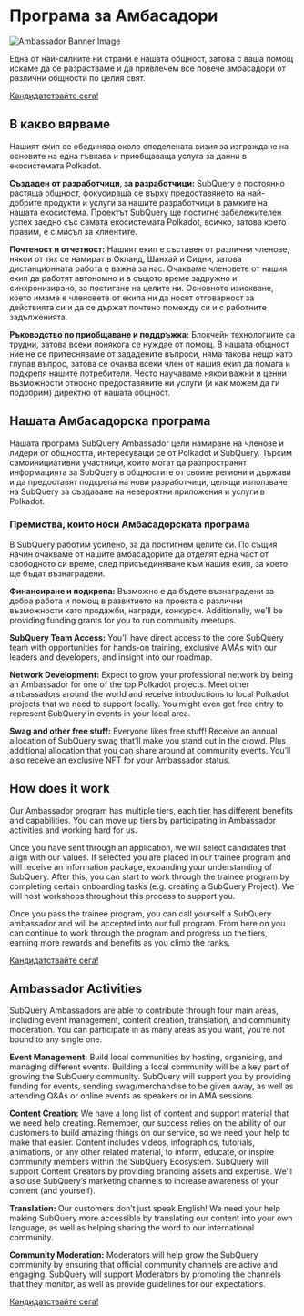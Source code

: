# Програма за Амбасадори

![Ambassador Banner Image](/assets/img/ambassador_banner.png)

Една от най-силните ни страни е нашата общност, затова с ваша помощ искаме да се разрастваме и да привлечем все повече амбасадори от различни общности по целия свят.

[Кандидатствайте сега!](https://forms.gle/GXBbJ6LDpNfM2v1X6)

## В какво вярваме

Нашият екип се обединява около споделената визия за изграждане на основите на една гъвкава и приобщаваща услуга за данни в екосистемата Polkadot.

**Създаден от разработчици, за разработчици:** SubQuery е постоянно растяща общност, фокусираща се върху предоставянето на най-добрите продукти и услуги за нашите разработчици в рамките на нашата екосистема. Проектът SubQuery ще постигне забележителен успех заедно със самата екосистемата Polkadot, всичко, затова което правим, е с мисъл за клиентите.

**Почтеност и отчетност:** Нашият екип е съставен от различни членове, някои от тях се намират в Окланд, Шанхай и Сидни, затова дистанционната работа е важна за нас. Очакваме членовете от нашия екип да работят автономно и в същото време задружно и синхронизирано, за постигане на целите ни. Основното изискване, което имаме е членовете от екипа ни да носят отговарност за действията си и да се държат почтено помежду си и с работните задълженията.

**Ръководство по приобщаване и поддръжка:** Блокчейн технологиите са трудни, затова всеки понякога се нуждае от помощ. В нашата общност ние не се притесняваме от зададените въпроси, няма такова нещо като глупав въпрос, затова се очаква всеки член от нашия екип да помага и подкрепя нашите потребители. Често научаваме някои важни и ценни възможности относно предоставяните ни услуги (и как можем да ги подобрим) директно от нашата общност.

## Нашата Амбасадорска програма

Нашата програма SubQuery Ambassador цели намиране на членове и лидери от общността, интересуващи се от Polkadot и SubQuery. Търсим самоинициативни участници, които могат да разпространят информацията за SubQuery в общностите от своите региони и държави и да предоставят подкрепа на нови разработчици, целящи използване на SubQuery за създаване на невероятни приложения и услуги в Polkadot.

### Премиства, които носи Амбасадорската програма

В SubQuery работим усилено, за да постигнем целите си. По същия начин очакваме от нашите амбасадорите да отделят една част от свободното си време, след присъединяване към нашия екип, за което ще бъдат възнаградени.

**Финансиране и подкрепа:** Възможно е да бъдете възнаградени за добра работа и помощ в развитието на проекта с различни възможности като продажби, награди, конкурси. Additionally, we’ll be providing funding grants for you to run community meetups.

**SubQuery Team Access:** You’ll have direct access to the core SubQuery team with opportunities for hands-on training, exclusive AMAs with our leaders and developers, and insight into our roadmap.

**Network Development:** Expect to grow your professional network by being an Ambassador for one of the top Polkadot projects. Meet other ambassadors around the world and receive introductions to local Polkadot projects that we need to support locally. You might even get free entry to represent SubQuery in events in your local area.

**Swag and other free stuff:** Everyone likes free stuff! Receive an annual allocation of SubQuery swag that’ll make you stand out in the crowd. Plus additional allocation that you can share around at community events. You’ll also receive an exclusive NFT for your Ambassador status.

## How does it work

Our Ambassador program has multiple tiers, each tier has different benefits and capabilities. You can move up tiers by participating in Ambassador activities and working hard for us.

Once you have sent through an application, we will select candidates that align with our values. If selected you are placed in our trainee program and will receive an information package, expanding your understanding of SubQuery. After this, you can start to work through the trainee program by completing certain onboarding tasks (e.g. creating a SubQuery Project). We will host workshops throughout this process to support you.

Once you pass the trainee program, you can call yourself a SubQuery ambassador and will be accepted into our full program. From here on you can continue to work through the program and progress up the tiers, earning more rewards and benefits as you climb the ranks.

[Кандидатствайте сега!](https://forms.gle/GXBbJ6LDpNfM2v1X6)

## Ambassador Activities

SubQuery Ambassadors are able to contribute through four main areas, including event management, content creation, translation, and community moderation. You can participate in as many areas as you want, you’re not bound to any single one.

**Event Management:** Build local communities by hosting, organising, and managing different events. Building a local community will be a key part of growing the SubQuery community. SubQuery will support you by providing funding for events, sending swag/merchandise to be given away, as well as attending Q&As or online events as speakers or in AMA sessions.

**Content Creation:** We have a long list of content and support material that we need help creating. Remember, our success relies on the ability of our customers to build amazing things on our service, so we need your help to make that easier. Content includes videos, infographics, tutorials, animations, or any other related material, to inform, educate, or inspire community members within the SubQuery Ecosystem. SubQuery will support Content Creators by providing branding assets and expertise. We’ll also use SubQuery’s marketing channels to increase awareness of your content (and yourself).

**Translation:** Our customers don’t just speak English! We need your help making SubQuery more accessible by translating our content into your own language, as well as helping sharing the word to our international community.

**Community Moderation:** Moderators will help grow the SubQuery community by ensuring that official community channels are active and engaging. SubQuery will support Moderators by promoting the channels that they monitor, as well as provide guidelines for our expectations.

[Кандидатствайте сега!](https://forms.gle/GXBbJ6LDpNfM2v1X6)